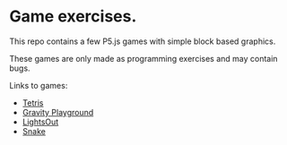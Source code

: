 # Game exercises.
This repo contains a few P5.js games with simple block based graphics.

These games are only made as programming exercises and may contain bugs.

Links to games:

- [Tetris](https://pages.github.uio.no/petternr/BlockGames/Tetris/tetris.html)
- [Gravity Playground](https://pages.github.uio.no/petternr/BlockGames/gravityPlayground/gp.html)
- [LightsOut](https://pages.github.uio.no/petternr/BlockGames/LightsOut/LightsOff.html)
- [Snake](https://pages.github.uio.no/petternr/BlockGames/Snek/index.html)
